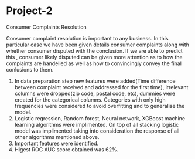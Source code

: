 # Project-2
Consumer Complaints Resolution

Consumer complaint resolution is important to any business. In this particular case we have been given details consumer complaints along with whether consumer disputed with the conclusion. If we are able to predict this , consumer likely disputed can be given more attention as to how the complaints are handelled as well as how to convincingly convey the final conlusions to them.

1. In data preparation step new features were added(Time difference between complaint received and addressed for the first time), irrelevant columns were dropped(zip code, postal code, etc), dummies were created for the categorical columns. Categories with only high frequencies were considered to avoid overfitting and to generalise the model.
2. Logistic regression, Random forest, Neural network, XGBoost machine learning algorithms were implimented. On top of all stacking logistic model was implimented taking into consideration the response of all other algorithms mentioned above.
3. Important features were identified.
4. Higest ROC AUC score obtained was 62%.
